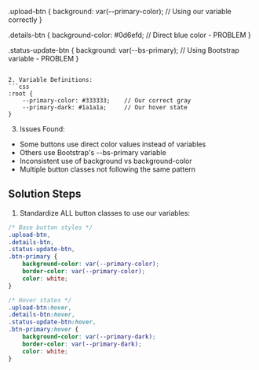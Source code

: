 .upload-btn {
    background: var(--primary-color);  // Using our variable correctly
}

.details-btn {
    background-color: #0d6efd;  // Direct blue color - PROBLEM
}

.status-update-btn {
    background: var(--bs-primary);  // Using Bootstrap variable - PROBLEM
}
```

2. Variable Definitions:
```css
:root {
    --primary-color: #333333;    // Our correct gray
    --primary-dark: #1a1a1a;     // Our hover state
}
```

3. Issues Found:
- Some buttons use direct color values instead of variables
- Others use Bootstrap's --bs-primary variable
- Inconsistent use of background vs background-color
- Multiple button classes not following the same pattern

## Solution Steps

1. Standardize ALL button classes to use our variables:
```css
/* Base button styles */
.upload-btn,
.details-btn,
.status-update-btn,
.btn-primary {
    background-color: var(--primary-color);
    border-color: var(--primary-color);
    color: white;
}

/* Hover states */
.upload-btn:hover,
.details-btn:hover,
.status-update-btn:hover,
.btn-primary:hover {
    background-color: var(--primary-dark);
    border-color: var(--primary-dark);
    color: white;
}